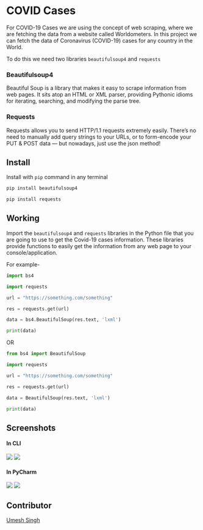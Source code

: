 # COVID Cases

For COVID-19 Cases we are using the concept of web scraping, where we are fetching the data from a website called Worldometers. In this project we can fetch the data of Coronavirus (COVID-19) cases for any country in the World. 

To do this we need two libraries `beautifulsoup4` and `requests`

### Beautifulsoup4

Beautiful Soup is a library that makes it easy to scrape information from web pages. It sits atop an HTML or XML parser, providing Pythonic idioms for iterating, searching, and modifying the parse tree.

### Requests 

Requests allows you to send HTTP/1.1 requests extremely easily. There’s no need to manually add query strings to your URLs, or to form-encode your PUT & POST data — but nowadays, just use the json method!

## Install

Install with `pip` command in any terminal

```python
pip install beautifulsoup4

pip install requests
```

## Working

Import the `beautifulsoup4` and `requests` libraries in the Python file that you are going to use to get the Covid-19 cases information. These libraries provide functions to easily get the information from any web page to your console/application.

For example-

```python
import bs4

import requests

url = "https://something.com/something"

res = requests.get(url)

data = bs4.BeautifulSoup(res.text, 'lxml')

print(data)
```
OR
```python
from bs4 import BeautifulSoup

import requests

url = "https://something.com/something"

res = requests.get(url)

data = BeautifulSoup(res.text, 'lxml')

print(data)
```

## Screenshots

#### In CLI

<img src="https://github.com/Umesh-01/Awesome_Python_Scripts/blob/patch-4/WebScrapingScripts/COVID19_Cases/Images/corona3.png">


<img src="https://github.com/Umesh-01/Awesome_Python_Scripts/blob/patch-4/WebScrapingScripts/COVID19_Cases/Images/corona4.png">

#### In PyCharm

<img src="https://github.com/Umesh-01/Awesome_Python_Scripts/blob/patch-4/WebScrapingScripts/COVID19_Cases/Images/corona1.png">

<img src="https://github.com/Umesh-01/Awesome_Python_Scripts/blob/patch-4/WebScrapingScripts/COVID19_Cases/Images/corona2.png">

## Contributor
<a href="https://github.com/Umesh-01">Umesh Singh</a>
